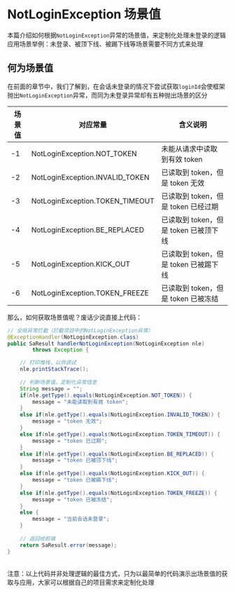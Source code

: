 # NotLoginException 场景值

本篇介绍如何根据`NotLoginException`异常的场景值，来定制化处理未登录的逻辑 <br/>
应用场景举例：未登录、被顶下线、被踢下线等场景需要不同方式来处理 


## 何为场景值
在前面的章节中，我们了解到，在会话未登录的情况下尝试获取`loginId`会使框架抛出`NotLoginException`异常，而同为未登录异常却有五种抛出场景的区分 

| 场景值   | 对应常量  |  含义说明                         |
|---   	  |---        |---                            |
| -1      | NotLoginException.NOT_TOKEN  	| 未能从请求中读取到有效 token         |
| -2      | NotLoginException.INVALID_TOKEN	| 已读取到 token，但是 token 无效  |
| -3      | NotLoginException.TOKEN_TIMEOUT	| 已读取到 token，但是 token 已经过期  |
| -4      | NotLoginException.BE_REPLACED	| 已读取到 token，但是 token 已被顶下线  |
| -5      | NotLoginException.KICK_OUT		| 已读取到 token，但是 token 已被踢下线  |
| -6      | NotLoginException.TOKEN_FREEZE	| 已读取到 token，但是 token 已被冻结  |



那么，如何获取场景值呢？废话少说直接上代码：


``` java
// 全局异常拦截（拦截项目中的NotLoginException异常）
@ExceptionHandler(NotLoginException.class)
public SaResult handlerNotLoginException(NotLoginException nle)
		throws Exception {

	// 打印堆栈，以供调试
	nle.printStackTrace(); 
	
	// 判断场景值，定制化异常信息 
	String message = "";
	if(nle.getType().equals(NotLoginException.NOT_TOKEN)) {
		message = "未能读取到有效 token";
	}
	else if(nle.getType().equals(NotLoginException.INVALID_TOKEN)) {
		message = "token 无效";
	}
	else if(nle.getType().equals(NotLoginException.TOKEN_TIMEOUT)) {
		message = "token 已过期";
	}
	else if(nle.getType().equals(NotLoginException.BE_REPLACED)) {
		message = "token 已被顶下线";
	}
	else if(nle.getType().equals(NotLoginException.KICK_OUT)) {
		message = "token 已被踢下线";
	}
	else if(nle.getType().equals(NotLoginException.TOKEN_FREEZE)) {
		message = "token 已被冻结";
	}
	else {
		message = "当前会话未登录";
	}
	
	// 返回给前端
	return SaResult.error(message);
}
```

<br/>
注意：以上代码并非处理逻辑的最佳方式，只为以最简单的代码演示出场景值的获取与应用，大家可以根据自己的项目需求来定制化处理

